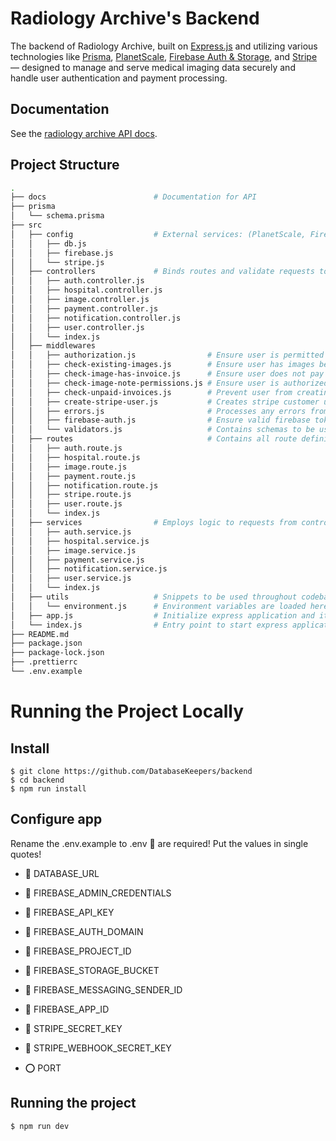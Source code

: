 # Radiology Archive's Backend

The backend of Radiology Archive, built on [Express.js](https://expressjs.com/) and utilizing various technologies like [Prisma](https://www.prisma.io/), [PlanetScale](https://planetscale.com/), [Firebase Auth & Storage](https://firebase.google.com/), and [Stripe](https://stripe.com/docs/development) — designed to manage and serve medical imaging data securely and handle user authentication and payment processing.

## Documentation

See the [radiology archive API docs](https://databasekeepers.github.io/backend/).

## Project Structure

```bash
.
├── docs                        # Documentation for API
├── prisma
│   └── schema.prisma
├── src
│   ├── config                  # External services: (PlanetScale, Firebase, Stripe)
│   │   ├── db.js
│   │   ├── firebase.js
│   │   └── stripe.js
│   ├── controllers             # Binds routes and validate requests to service
│   │   ├── auth.controller.js
│   │   ├── hospital.controller.js
│   │   ├── image.controller.js
│   │   ├── payment.controller.js
│   │   ├── notification.controller.js
│   │   ├── user.controller.js
│   │   └── index.js
│   ├── middlewares
│   │   ├── authorization.js                # Ensure user is permitted to access an endpoint
│   │   ├── check-existing-images.js        # Ensure user has images before proceeding to transaction process
│   │   ├── check-image-has-invoice.js      # Ensure user does not pay for an image more than once for the same radiologist
│   │   ├── check-image-note-permissions.js # Ensure user is authorized having a patient relation with the patient's image
│   │   ├── check-unpaid-invoices.js        # Prevent user from creating multiple invoices before paying previous ones
│   │   ├── create-stripe-user.js           # Creates stripe customer upon given user
│   │   ├── errors.js                       # Processes any errors from the route's schema
│   │   ├── firebase-auth.js                # Ensure valid firebase token in request header
│   │   └── validators.js                   # Contains schemas to be used in express.js routes
│   ├── routes                              # Contains all route definitions
│   │   ├── auth.route.js
│   │   ├── hospital.route.js
│   │   ├── image.route.js
│   │   ├── payment.route.js
│   │   ├── notification.route.js
│   │   ├── stripe.route.js
│   │   ├── user.route.js
│   │   └── index.js
│   ├── services                # Employs logic to requests from controller
│   │   ├── auth.service.js
│   │   ├── hospital.service.js
│   │   ├── image.service.js
│   │   ├── payment.service.js
│   │   ├── notification.service.js
│   │   ├── user.service.js
│   │   └── index.js
│   ├── utils                   # Snippets to be used throughout codebase
│   │   └── environment.js      # Environment variables are loaded here and exported
│   ├── app.js                  # Initialize express application and its dependencies
│   └── index.js                # Entry point to start express application
├── README.md
├── package.json
├── package-lock.json
├── .prettierrc
└── .env.example

```

# Running the Project Locally

## Install

    $ git clone https://github.com/DatabaseKeepers/backend
    $ cd backend
    $ npm run install

## Configure app

Rename the .env.example to .env
🔴 are required! Put the values in single quotes!

- 🔴 DATABASE_URL
- 🔴 FIREBASE_ADMIN_CREDENTIALS
- 🔴 FIREBASE_API_KEY
- 🔴 FIREBASE_AUTH_DOMAIN
- 🔴 FIREBASE_PROJECT_ID
- 🔴 FIREBASE_STORAGE_BUCKET
- 🔴 FIREBASE_MESSAGING_SENDER_ID
- 🔴 FIREBASE_APP_ID

- 🔴 STRIPE_SECRET_KEY
- 🔴 STRIPE_WEBHOOK_SECRET_KEY

- ⭕ PORT

## Running the project

    $ npm run dev
